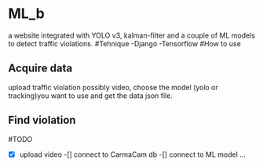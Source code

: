 # ML_b
a website integrated with YOLO v3, kalman-filter and a couple of ML models to detect traffic violations.
#Tehnique
-Django
-Tensorflow
#How to use

## Acquire data
upload traffic violation possibly video, choose the model (yolo or tracking)you want to use and get the data json file.

## Find violation


#TODO
-[x] upload video
-[] connect to CarmaCam db
-[] connect to ML model
...
